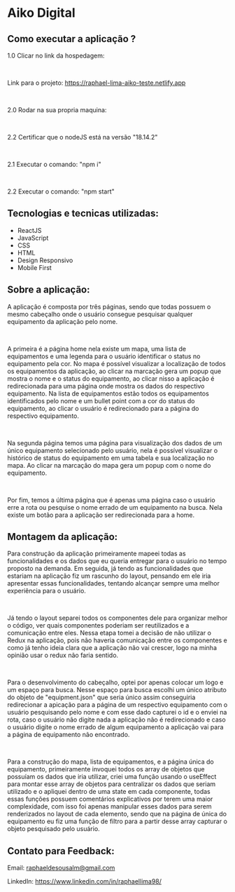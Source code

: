 # Aiko Digital

## Como executar a aplicação ?

1.0 Clicar no link da hospedagem:

<br>

Link para o projeto: https://raphael-lima-aiko-teste.netlify.app

<br>

2.0 Rodar na sua propria maquina:

<br>

2.2 Certificar que o nodeJS está na versão "18.14.2"

<br>

2.1 Executar o comando: "npm i"

<br>

2.2 Executar o comando: "npm start"

## Tecnologias e tecnicas utilizadas:

<ul>

<li>ReactJS</li>

<li>JavaScript</li>

<li>CSS</li>

<li>HTML</li>

<li>Design Responsivo</li>

<li>Mobile First</li>

</ul>

## Sobre a aplicação:

A aplicação é composta por três páginas, sendo que todas possuem o mesmo cabeçalho onde o usuário consegue pesquisar qualquer equipamento da aplicação pelo nome.

<br>

A primeira é a página home nela existe um mapa, uma lista de equipamentos e uma legenda para o usuário identificar o status no equipamento pela cor. No mapa é possível visualizar a localização de todos os equipamentos da aplicação, ao clicar na marcação gera um popup que mostra o nome e o status do equipamento, ao clicar nisso a aplicação é redirecionada para uma página onde mostra os dados do respectivo equipamento. Na lista de equipamentos estão todos os equipamentos identificados pelo nome e um bullet point com a cor do status do equipamento, ao clicar o usuário é redirecionado para a página do respectivo equipamento.

<br>

Na segunda página temos uma página para visualização dos dados de um único equipamento selecionado pelo usuário, nela é possível visualizar o histórico de status do equipamento em uma tabela e sua localização no mapa. Ao clicar na marcação do mapa gera um popup com o nome do equipamento.

<br>

Por fim, temos a última página que é apenas uma página caso o usuário erre a rota ou pesquise o nome errado de um equipamento na busca. Nela existe um botão para a aplicação ser redirecionada para a home.

## Montagem da aplicação:

Para construção da aplicação primeiramente mapeei todas as funcionalidades e os dados que eu queria entregar para o usuário no tempo proposto na demanda. Em seguida, já tendo as funcionalidades que estariam na aplicação fiz um rascunho do layout, pensando em ele iria apresentar essas funcionalidades, tentando alcançar sempre uma melhor experiência para o usuário.

<br>

Já tendo o layout separei todos os componentes dele para organizar melhor o código, ver quais componentes poderiam ser reutilizados e a comunicação entre eles. Nessa etapa tomei a decisão de não utilizar o Redux na aplicação, pois não haveria comunicação entre os componentes e como já tenho ideia clara que a aplicação não vai crescer, logo na minha opinião usar o redux não faria sentido.

<br>

Para o desenvolvimento do cabeçalho, optei por apenas colocar um logo e um espaço para busca. Nesse espaço para busca escolhi um único atributo do objeto de "equipment.json" que seria único assim conseguiria redirecionar a apicação para a página de um respectivo equipamento com o usuário pesquisando pelo nome e com esse dado capturei o id e o enviei na rota, caso o usuário não digite nada a aplicação não é redirecionado e caso o usuário digite o nome errado de algum equipamento a aplicação vai para a página de equipamento não encontrado.

<br>

Para a construção do mapa, lista de equipamentos, e a página única do equipamento, primeiramente invoquei todos os array de objetos que possuíam os dados que iria utilizar, criei uma função usando o useEffect para montar esse array de objetos para centralizar os dados que seriam utilizado e o apliquei dentro de uma state em cada componente, todas essas funções possuem comentários explicativos por terem uma maior complexidade, com isso foi apenas manipular esses dados para serem renderizados no layout de cada elemento, sendo que na página de única do equipamento eu fiz uma função de filtro para a partir desse array capturar o objeto pesquisado pelo usuário.

## Contato para Feedback:

Email: raphaeldesousalm@gmail.com <br>

LinkedIn: https://www.linkedin.com/in/raphaellima98/
